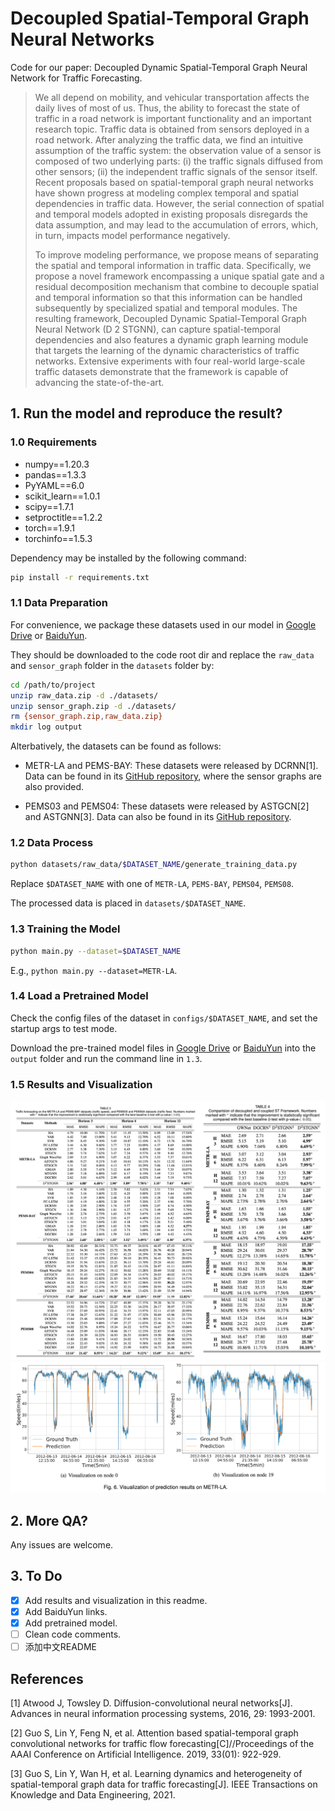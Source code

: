 # Decoupled Spatial-Temporal Graph Neural Networks

Code for our paper: Decoupled Dynamic Spatial-Temporal Graph Neural Network for Traffic Forecasting.

> We all depend on mobility, and vehicular transportation affects the daily lives of most of us. Thus, the ability to forecast the state of traffic in a road network is important functionality and an important research topic. Traffic data is obtained from sensors deployed in a road network. After analyzing the traffic data, we find an intuitive assumption of the traffic system: the observation value of a sensor is composed of two underlying parts: (i) the traffic signals diffused from other sensors; (ii) the independent traffic signals of the sensor itself. Recent proposals based on spatial-temporal graph neural networks have shown progress at modeling complex temporal and spatial dependencies in traffic data. However, the serial connection of spatial and temporal models adopted in existing proposals disregards the data assumption, and may lead to the accumulation of errors, which, in turn, impacts model performance negatively.
>
> To improve modeling performance, we propose means of separating the spatial and temporal information in traffic data. Specifically, we propose a novel framework encompassing a unique spatial gate and a residual decomposition mechanism that combine to decouple spatial and temporal information so that this information can be handled subsequently by specialized spatial and temporal modules. The resulting framework, Decoupled Dynamic Spatial-Temporal Graph Neural Network (D 2 STGNN), can capture spatial-temporal dependencies and also features a dynamic graph learning module that targets the learning of the dynamic characteristics of traffic networks. Extensive experiments with four real-world large-scale traffic datasets demonstrate that the framework is capable of advancing the state-of-the-art.

## 1. Run the model and reproduce the result?

### 1.0 Requirements

- numpy==1.20.3
- pandas==1.3.3
- PyYAML==6.0
- scikit_learn==1.0.1
- scipy==1.7.1
- setproctitle==1.2.2
- torch==1.9.1
- torchinfo==1.5.3

Dependency may be installed by the following command:

``` bash
pip install -r requirements.txt
```

### 1.1 Data Preparation

For convenience, we package these datasets used in our model in [Google Drive](https://drive.google.com/drive/folders/1H3nl0eRCVl5jszHPesIPoPu1ODhFMSub?usp=sharing) or [BaiduYun](https://pan.baidu.com/s/1iFcKJ8qeCthyEgPEXYJ-rA?pwd=8888).

They should be downloaded to the code root dir and replace the `raw_data` and `sensor_graph` folder in the `datasets` folder by:

```bash
cd /path/to/project
unzip raw_data.zip -d ./datasets/
unzip sensor_graph.zip -d ./datasets/
rm {sensor_graph.zip,raw_data.zip}
mkdir log output
```

Alterbatively, the datasets can be found as follows:

- METR-LA and PEMS-BAY: These datasets were released by DCRNN[1]. Data can be found in its [GitHub repository](https://github.com/chnsh/DCRNN_PyTorch), where the sensor graphs are also provided.

- PEMS03 and PEMS04: These datasets were released by ASTGCN[2] and ASTGNN[3]. Data can also be found in its [GitHub repository](https://github.com/guoshnBJTU/ASTGNN/tree/main/data).

### 1.2 Data Process

```bash
python datasets/raw_data/$DATASET_NAME/generate_training_data.py
```

Replace `$DATASET_NAME` with one of `METR-LA`, `PEMS-BAY`, `PEMS04`, `PEMS08`.

The processed data is placed in `datasets/$DATASET_NAME`.

### 1.3 Training the Model

```bash
python main.py --dataset=$DATASET_NAME
```

E.g., `python main.py --dataset=METR-LA`.

### 1.4 Load a Pretrained Model

Check the config files of the dataset in `configs/$DATASET_NAME`, and set the startup args to test mode.

Download the pre-trained model files in [Google Drive](https://drive.google.com/drive/folders/18nkluGajYET2F9mxz3Kl6jcFVAAUGfpc?usp=sharing) or [BaiduYun](https://pan.baidu.com/s/1tGOdVy4uz5TcvAk5FrR4MQ?pwd=8888) into the `output` folder and run the command line in `1.3`.

### 1.5 Results and Visualization

<!-- <img src="figures/Table3.png" alt="Table3" style="zoom:60.22%;" /><img src="figures/Table4.png" alt="Table4" style="zoom:51%;" /> -->
<img src="figures/TheTable.png" alt="TheTable" style="zoom:80%;" />

<img src="figures/Visualization.png" alt="Visualization" style="zoom:100%;" />

## 2. More QA?

Any issues are welcome.

## 3. To Do

- [x] Add results and visualization in this readme.
- [x] Add BaiduYun links.
- [x] Add pretrained model.
- [ ] Clean code comments.
- [ ] 添加中文README

## References

[1] Atwood J, Towsley D. Diffusion-convolutional neural networks[J]. Advances in neural information processing systems, 2016, 29: 1993-2001.

[2] Guo S, Lin Y, Feng N, et al. Attention based spatial-temporal graph convolutional networks for traffic flow forecasting[C]//Proceedings of the AAAI Conference on Artificial Intelligence. 2019, 33(01): 922-929.

[3] Guo S, Lin Y, Wan H, et al. Learning dynamics and heterogeneity of spatial-temporal graph data for traffic forecasting[J]. IEEE Transactions on Knowledge and Data Engineering, 2021.
